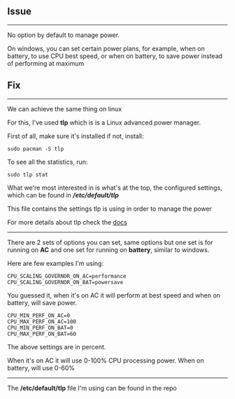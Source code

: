 ## Issue
-----------------
No option by default to manage power.

On windows, you can set certain power plans, for example, when on 
battery, to use CPU best speed, or when on battery, to save power 
instead of performing at maximum

## Fix
-----------------
We can achieve the same thing on linux

For this, I've used **tlp** which is is a Linux advanced power manager.

First of all, make sure it's installed if not, install:
```
sudo pacman -S tlp
```

To see all the statistics, run:
```
sudo tlp stat
```

What we're most interested in is what's at the top, the configured 
settings, which can be found in ***/etc/default/tlp***

This file contains the settings tlp is using in order to manage the 
power

For more details about tlp check the 
[docs](http://linrunner.de/en/tlp/docs/tlp-linux-advanced-power-management.html)

--------------

There are 2 sets of options you can set, same options but one set is for 
running on **AC** and one set for running on **battery**, similar to 
windows.

Here are few examples I'm using:
```
CPU_SCALING_GOVERNOR_ON_AC=performance
CPU_SCALING_GOVERNOR_ON_BAT=powersave
```
You guessed it, when it's on AC it will perform at best speed and when 
on battery, will save power.

```
CPU_MIN_PERF_ON_AC=0
CPU_MAX_PERF_ON_AC=100
CPU_MIN_PERF_ON_BAT=0
CPU_MAX_PERF_ON_BAT=60
```
The above settings are in percent.

When it's on AC it will use 0-100% CPU processing power. When on 
battery, will use 0-60%

-----
The **/etc/default/tlp** file I'm using can be found in the repo

